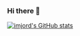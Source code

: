 ### Hi there 👋


[![imjord's GitHub stats](https://github-readme-stats.vercel.app/api?username=aliega-studios&show_icons=true&theme=transparent)](https://github.com/anuraghazra/github-readme-stats)
